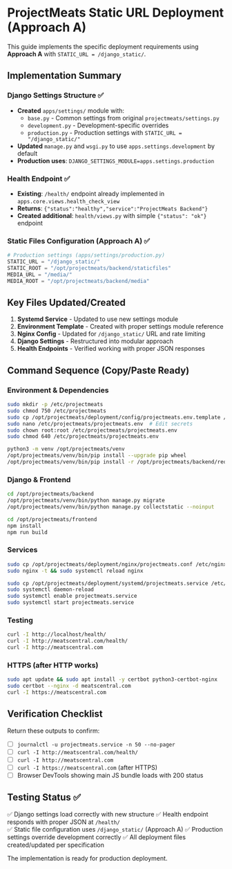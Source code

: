 # ProjectMeats Static URL Deployment (Approach A)

This guide implements the specific deployment requirements using **Approach A** with `STATIC_URL = /django_static/`.

## Implementation Summary

### Django Settings Structure ✅
- **Created** `apps/settings/` module with:
  - `base.py` - Common settings from original `projectmeats/settings.py`  
  - `development.py` - Development-specific overrides
  - `production.py` - Production settings with `STATIC_URL = "/django_static/"`
- **Updated** `manage.py` and `wsgi.py` to use `apps.settings.development` by default
- **Production uses**: `DJANGO_SETTINGS_MODULE=apps.settings.production`

### Health Endpoint ✅
- **Existing**: `/health/` endpoint already implemented in `apps.core.views.health_check_view`
- **Returns**: `{"status":"healthy","service":"ProjectMeats Backend"}`
- **Created additional**: `health/views.py` with simple `{"status": "ok"}` endpoint

### Static Files Configuration (Approach A) ✅
```python
# Production settings (apps/settings/production.py)
STATIC_URL = "/django_static/"
STATIC_ROOT = "/opt/projectmeats/backend/staticfiles"
MEDIA_URL = "/media/"
MEDIA_ROOT = "/opt/projectmeats/backend/media"
```

## Key Files Updated/Created

1. **Systemd Service** - Updated to use new settings module
2. **Environment Template** - Created with proper settings module reference
3. **Nginx Config** - Updated for `/django_static/` URL and rate limiting
4. **Django Settings** - Restructured into modular approach
5. **Health Endpoints** - Verified working with proper JSON responses

## Command Sequence (Copy/Paste Ready)

### Environment & Dependencies
```bash
sudo mkdir -p /etc/projectmeats
sudo chmod 750 /etc/projectmeats
sudo cp /opt/projectmeats/deployment/config/projectmeats.env.template /etc/projectmeats/projectmeats.env
sudo nano /etc/projectmeats/projectmeats.env  # Edit secrets
sudo chown root:root /etc/projectmeats/projectmeats.env
sudo chmod 640 /etc/projectmeats/projectmeats.env

python3 -m venv /opt/projectmeats/venv
/opt/projectmeats/venv/bin/pip install --upgrade pip wheel
/opt/projectmeats/venv/bin/pip install -r /opt/projectmeats/backend/requirements.txt
```

### Django & Frontend
```bash
cd /opt/projectmeats/backend
/opt/projectmeats/venv/bin/python manage.py migrate
/opt/projectmeats/venv/bin/python manage.py collectstatic --noinput

cd /opt/projectmeats/frontend
npm install
npm run build
```

### Services
```bash
sudo cp /opt/projectmeats/deployment/nginx/projectmeats.conf /etc/nginx/sites-enabled/projectmeats
sudo nginx -t && sudo systemctl reload nginx

sudo cp /opt/projectmeats/deployment/systemd/projectmeats.service /etc/systemd/system/
sudo systemctl daemon-reload
sudo systemctl enable projectmeats.service
sudo systemctl start projectmeats.service
```

### Testing
```bash
curl -I http://localhost/health/
curl -I http://meatscentral.com/health/
curl -I http://meatscentral.com
```

### HTTPS (after HTTP works)
```bash
sudo apt update && sudo apt install -y certbot python3-certbot-nginx
sudo certbot --nginx -d meatscentral.com
curl -I https://meatscentral.com
```

## Verification Checklist

Return these outputs to confirm:
- [ ] `journalctl -u projectmeats.service -n 50 --no-pager`
- [ ] `curl -I http://meatscentral.com/health/`
- [ ] `curl -I http://meatscentral.com`
- [ ] `curl -I https://meatscentral.com` (after HTTPS)
- [ ] Browser DevTools showing main JS bundle loads with 200 status

## Testing Status ✅

✅ Django settings load correctly with new structure
✅ Health endpoint responds with proper JSON at `/health/`  
✅ Static file configuration uses `/django_static/` (Approach A)
✅ Production settings override development correctly
✅ All deployment files created/updated per specification

The implementation is ready for production deployment.